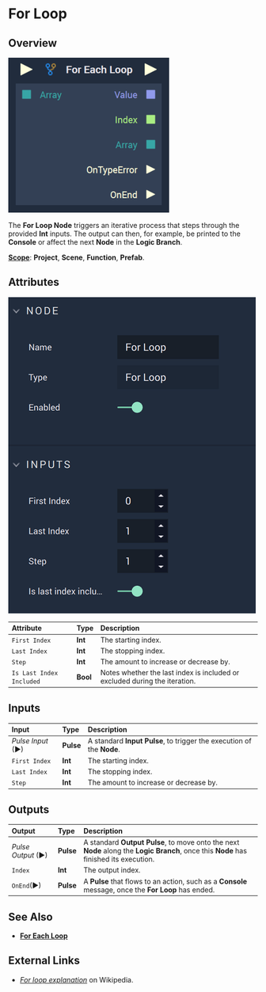 # For Loop

## Overview

![The For Loop Node.](../../.gitbook/assets/foreachloopupdatedimage.png)

The **For Loop Node** triggers an iterative process that steps through the provided **Int** inputs. The output can then, for example, be printed to the **Console** or affect the next **Node** in the **Logic Branch**.

[**Scope**](../overview.md#scopes): **Project**, **Scene**, **Function**, **Prefab**.

## Attributes

![The For Loop Node Attributes.](../../.gitbook/assets/forloopattributes.png)

| Attribute | Type | Description |
| :--- | :--- | :--- |
| `First Index` | **Int** | The starting index. |
| `Last Index` | **Int** | The stopping index. |
| `Step` | **Int** | The amount to increase or decrease by. |
| `Is Last Index Included` | **Bool** | Notes whether the last index is included or excluded during the iteration. |

## Inputs

| Input | Type | Description |
| :--- | :--- | :--- |
| _Pulse Input_ \(►\) | **Pulse** | A standard **Input Pulse**, to trigger the execution of the **Node**. |
| `First Index` | **Int** | The starting index. |
| `Last Index` | **Int** | The stopping index. |
| `Step` | **Int** | The amount to increase or decrease by. |

## Outputs

| Output | Type | Description |
| :--- | :--- | :--- |
| _Pulse Output_ \(►\) | **Pulse** | A standard **Output Pulse**, to move onto the next **Node** along the **Logic Branch**, once this **Node** has finished its execution. |
| `Index` | **Int** | The output index. |
| `OnEnd`\(►\) | **Pulse** | A **Pulse** that flows to an action, such as a **Console** message, once the **For Loop** has ended. |

## See Also

* [**For Each Loop**](foreachloop.md)

## External Links

* [_For loop explanation_](https://en.wikipedia.org/wiki/For_loop) on Wikipedia.

